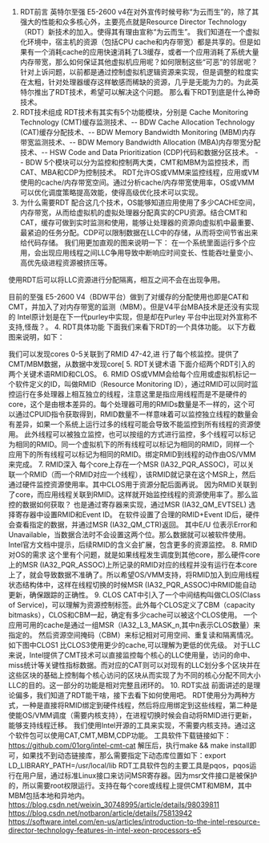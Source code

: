 1.	RDT前言
英特尔至强 E5-2600 v4在对外宣传时候号称“为云而生”的，除了其强大的性能和众多核心外，主要亮点就是Resource Director Technology（RDT）新技术的加入。使得其有理由宣称“为云而生”。
我们知道在一个虚拟化环境中，宿主机的资源（包括CPU cache和内存带宽）都是共享的。但是如果有一个消耗cache的应用快速消耗了L3缓存，或者一个应用消耗了系统大量内存带宽，那么如何保证其他虚拟机应用呢？如何限制这些“可恶”的邻居呢？
针对上诉问题，以前都是通过控制虚拟机逻辑资源来实现，但是调整的粒度实在太粗，针对处理器缓存这样敏感而稀缺的资源，几乎是无能为力的。为此英特尔推出了RDT技术，希望可以解决这个问题。
那么看下RDT到底是什么神奇技术。
2.	RDT技术组成
RDT技术有其实有5个功能模块，分别是
Cache Monitoring Technology (CMT)缓存监测技术、-- BDW
Cache Allocation Technology (CAT)缓存分配技术、-- BDW
Memory Bandwidth Monitoring (MBM)内存带宽监测技术、-- BDW
Memory Bandwidth Allocation (MBA)内存带宽分配技术、-- HSW
Code and Data Prioritization (CDP)代码和数据分区技术。 -- BDW
5个模块可以分为监控和控制两大类，CMT和MBM为监控技术，而CAT、MBA和CDP为控制技术。
RDT允许OS或VMM来监控线程，应用或VM使用的cache/内存带宽空间。通过分析cache/内存带宽使用率，OS或VMM可以优化调度策略提高效能，使得高级优化技术可以实现。
3.	为什么需要RDT
配合这几个技术，OS能够知道应用使用了多少CACHE空间，内存带宽，从而给虚拟机的虚拟处理器分配真实的CPU资源。结合CMT和CAT，缓存可做到实时监测和使用，能够让处理器的资源向虚拟机中最重要、最紧迫的任务分配。CDP可以限制数据在LLC中的存储，从而将空间节省出来给代码存储。
我们用更加直观的图来说明一下：
在一个系统里面运行多个应用，会出现应用线程之间LLC争用导致中断响应时间变长、性能吞吐量变小、高优先级进程资源被挤压等。
 
使用RDT后可以将LLC资源进行分配隔离，相互之间不会在出现争用。
 
目前的至强 E5-2600 V4（BDW平台）做到了对缓存的分配使用也即是CAT和CMT，并加入了对内存带宽的监测（MBM）。但是V4平台MBA技术是还没有实现的
Intel原计划是在下一代purley中实现，但是却在Purley 平台中出现对外宣称不支持,怪哉？。
4.	RDT具体功能
下面我们来看下RDT的一个具体功能。
以下方截图来说明，如下：
 
我们可以发现cores 0-5关联到了RMID 47-42,进 行了每个核监控。提供了CMT/MBM数据，从数据中发现core[
5.	RDT关键术语
下面介绍两个RDT引入的两个关键术语RMID和CLOS。
6.	RMID
OS或VMM会给每个应用或虚拟机标记一个软件定义的ID，叫做RMID（Resource Monitoring ID），通过RMID可以同时监控运行在多处理器上相互独立的线程，注意这里是指应用线程而是不是硬件的core，这个是由根本差异的。每个处理器可用的RMIDs数量是不一样的，这个可以通过CPUID指令获取得到，RMID数量不一样意味着可以监控独立线程的数量会有差异，如果一个系统上运行过多的线程可能会导致不能监控到所有线程的资源使用。
此外线程可以被独立监控，也可以按组的方式进行监控，多个线程可以标记为相同的RMID。同一个虚拟机下的所有线程可以标记为相同的RMID，同样一个应用下的所有线程可以标记为相同的RMID。绑定RMID到线程的动作由OS/VMM来完成。
7.	RMID深入
每个core上存在一个MSR (IA32_PQR_ASSOC)，可以关联一个RMID（而一个RMID对应一个线程），该RMID就记录在这个MSR上，然后通过硬件监控资源使用率。其中CLOS用于资源分配后面再说。
因为RMID关联到了core，而应用线程关联到RMID。这样就开始监控线程的资源使用率了。那么监控的数据如何获取？
也是通过寄存器来实现，通过MSR (IA32_QM_EVTSEL) 选择寄存器中设置RMID和Event ID。
在软件设置了合理的RMID+Event ID后，硬件会查看指定的数据，并通过MSR (IA32_QM_CTR)返回。
其中E/U 位表示Error和Unavailable，当数据合法时不会设置这两个位。那么数据就可以被软件使用。
Intel官方文档中提示，后续RMID的含义会扩展，包含更多的资源监控。
8.	RMID对OS的需求
这个里有个问题，就是如果线程发生调度到其他core，那么硬件core上的MSR (IA32_PQR_ASSOC)上所记录的RMID对应的线程并没有运行在本core上了，就会导致数据不准确了。所以希望OS/VMM支持，将RMID加入到应用线程状态结构体中，这样在线程切换的时候MSR (IA32_PQR_ASSOC)中RMID能自动更新，确保跟踪的正确性。
9.	CLOS
CAT中引入了一个中间结构叫做CLOS(Class of Service)，可以理解为资源控制标签。此外每个CLOS定义了CBM（capacity bitmasks），CLOS和CBM一起，确定有多少cache可以被这个CLOS使用。
一个应用可用的cache是通过一组MSR（IA32_L3_MASK_n,其中n表示CLOS数量）来指定的。
然后资源空间掩码（CBM）来标记相对可用空间、重复读和隔离情况。如下图中CLOS1 比CLOS3使用更少的cache,可以理解为更低的优先级。
对于LLC来说，Intel提供了CMT技术可以直接监控每个核心的LLC使用量，访问的命中、miss统计等关键性指标数据。而对应的CAT则可以对现有的LLC划分多个区块并在这些区块的基础上控制每个核心访问的区块从而实现了为不同的核心分配不同大小LLC的目的。这一部分的功能是相对完整且闭环的。
10.	RDT实战
前面讲述的是理论偏多，我们知道了RDT能干啥，接下去看下如何使用吧。
RDT使用分为两种方式，一种是直接将RMID绑定到硬件线程，然后将应用绑定到这些线程，第二种是使能OS/VMM调度（需要内核支持），在进程切换时候会自动将RMID进行更新，能够支持线程迁移。
我们使用Intel开源的工具来实现，不需要内核支持。通过这个软件包可以使用CAT,CMT,MBM,CDP功能。
工具软件下载链接如下：
https://github.com/01org/intel-cmt-cat
解压后，执行make && make install即可，如果找不到动态链接库，那么需要指定下动态库位置如下：export LD_LIBRARY_PATH=/usr/local/lib
RDT工具软件包的主要工具是pqos，pqos运行在用户层，通过标准Linux接口来访问MSR寄存器。因为msr文件接口是被保护的，所以需要root权限运行。支持在每个core或线程上提供CMT和MBM，其中MBM包括本地和异地内。
https://blog.csdn.net/weixin_30748995/article/details/98039811
https://blog.csdn.net/notbaron/article/details/75813942
https://software.intel.com/en-us/articles/introduction-to-the-intel-resource-director-technology-features-in-intel-xeon-processors-e5 
